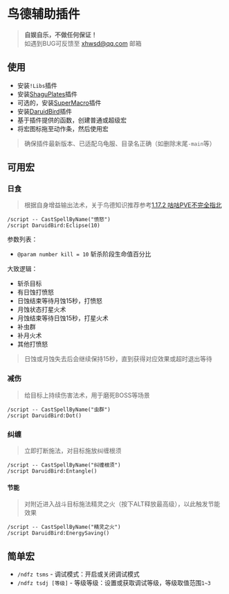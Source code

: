 # 鸟德辅助插件

> __自娱自乐，不做任何保证！__  
> 如遇到BUG可反馈至 xhwsd@qq.com 邮箱


## 使用
- 安装`!Libs`插件
- 安装[ShaguPlates](https://ghgo.xyz/https://github.com/xhwsd/ShaguPlates/archive/master.zip)插件
- 可选的，安装[SuperMacro](https://ghgo.xyz/https://github.com/xhwsd/SuperMacro/archive/master.zip)插件
- 安装[DaruidBird](https://ghgo.xyz/https://github.com/xhwsd/DaruidBird/archive/master.zip)插件
- 基于插件提供的函数，创建普通或超级宏
- 将宏图标拖至动作条，然后使用宏

> 确保插件最新版本、已适配乌龟服、目录名正确（如删除末尾`-main`等）


## 可用宏


### 日食

> 根据自身增益输出法术，关于鸟德知识推荐参考[1.17.2 咕咕PVE不完全指北](https://luntan.turtle-wow.org/viewtopic.php?t=1241)

```
/script -- CastSpellByName("愤怒")
/script DaruidBird:Eclipse(10)
```

参数列表：
- `@param number kill = 10` 斩杀阶段生命值百分比

大致逻辑：
- 斩杀目标
- 有日蚀打愤怒
- 日蚀结束等待月蚀15秒，打愤怒
- 月蚀状态打星火术
- 月蚀结束等待日蚀15秒，打星火术
- 补虫群
- 补月火术
- 其他打愤怒

> 日蚀或月蚀失去后会继续保持15秒，直到获得对应效果或超时退出等待  


### 减伤

> 给目标上持续伤害法术，用于磨死BOSS等场景

```
/script -- CastSpellByName("虫群")
/script DaruidBird:Dot()
```


### 纠缠

> 立即打断施法，对目标施放纠缠根须

```
/script -- CastSpellByName("纠缠根须")
/script DaruidBird:Entangle()
```


#### 节能

> 对附近进入战斗目标施法精灵之火（按下ALT释放最高级），以此触发节能效果

```
/script -- CastSpellByName("精灵之火")
/script DaruidBird:EnergySaving()
```


## 简单宏
- `/ndfz tsms` - 调试模式：开启或关闭调试模式
- `/ndfz tsdj [等级]` - 等级等级：设置或获取调试等级，等级取值范围`1~3`
